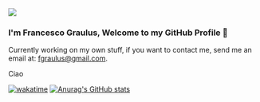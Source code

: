 <img src="https://i.ibb.co/HdXCsZ8/New-Project-2.png">

### I'm Francesco Graulus, Welcome to my GitHub Profile 👋

Currently working on my own stuff, if you want to contact me, send me an email at: fgraulus@gmail.com.

Ciao

[![wakatime](https://wakatime.com/badge/user/48208030-1e5f-4ff6-8fa0-0b51302b6ccf.svg)](https://wakatime.com/@48208030-1e5f-4ff6-8fa0-0b51302b6ccf)
[![Anurag's GitHub stats](https://github-readme-stats.vercel.app/api?username=foonkg)](https://github.com/FoonkG)
